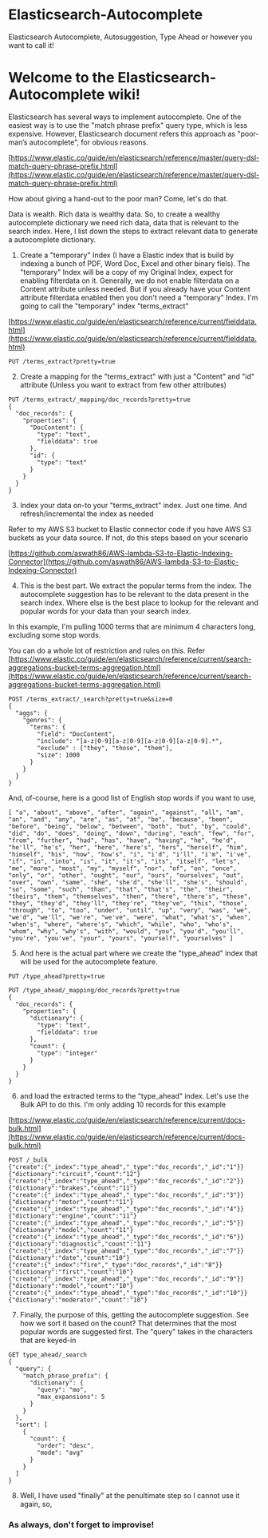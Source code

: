 # Elasticsearch-Autocomplete
Elasticsearch Autocomplete, Autosuggestion, Type Ahead or however you want to call it!

# Welcome to the Elasticsearch-Autocomplete wiki!

Elasticsearch has several ways to implement autocomplete. One of the easiest way is to use the "match phrase prefix" query type, which is less expensive. However, Elasticsearch document refers this approach as "poor-man’s autocomplete", for obvious reasons. 

[https://www.elastic.co/guide/en/elasticsearch/reference/master/query-dsl-match-query-phrase-prefix.html](https://www.elastic.co/guide/en/elasticsearch/reference/master/query-dsl-match-query-phrase-prefix.html)

How about giving a hand-out to the poor man? Come, let's do that.

Data is wealth. Rich data is wealthy data. So, to create a wealthy autocomplete dictionary we need rich data, data that is relevant to the search index. Here, I list down the steps to extract relevant data to generate a autocomplete dictionary.

1. Create a "temporary" Index (I have a Elastic index that is build by indexing a bunch of PDF, Word Doc, Excel and other binary fiels). The "temporary" Index will be a copy of my Original Index, expect for enabling filterdata on it. Generally, we do not enable filterdata on a Content attribute unless needed. But if you already have your Content attribute filterdata enabled then you don't need a "temporary" Index. I'm going to call the "temporary" index "terms_extract" 

[https://www.elastic.co/guide/en/elasticsearch/reference/current/fielddata.html](https://www.elastic.co/guide/en/elasticsearch/reference/current/fielddata.html)

``` PUT /terms_extract?pretty=true ```

2. Create a mapping for the "terms_extract" with just a "Content" and "id" attribute (Unless you want to extract from few other attributes)

```
PUT /terms_extract/_mapping/doc_records?pretty=true
{
  "doc_records": {
    "properties": {
      "DocContent": {
        "type": "text",
        "fielddata": true
      },
      "id": {
        "type": "text"
      }
    }
  }
}
```

3. Index your data on-to your "terms_extract" index. Just one time. And refresh/incremental the index as needed

Refer to my AWS S3 bucket to Elastic connector code if you have AWS S3 buckets as your data source. If not, do this steps based on your scenario

[https://github.com/aswath86/AWS-lambda-S3-to-Elastic-Indexing-Connector](https://github.com/aswath86/AWS-lambda-S3-to-Elastic-Indexing-Connector)

4. This is the best part. We extract the popular terms from the index. The autocomplete suggestion has to be relevant to the data present in the search index. Where else is the best place to lookup for the relevant and popular words for your data than your search index.

In this example, I'm pulling 1000 terms that are minimum 4 characters long, excluding some stop words.

You can do a whole lot of restriction and rules on this. Refer [https://www.elastic.co/guide/en/elasticsearch/reference/current/search-aggregations-bucket-terms-aggregation.html](https://www.elastic.co/guide/en/elasticsearch/reference/current/search-aggregations-bucket-terms-aggregation.html)

```
POST /terms_extract/_search?pretty=true&size=0
{
  "aggs": {
    "genres": {
      "terms": {
        "field": "DocContent",
        "include": "[a-z|0-9][a-z|0-9][a-z|0-9][a-z|0-9].*",
        "exclude" : ["they", "those", "them"],
        "size": 1000
      }
    }
  }
}
```

And, of-course, here is a good list of English stop words if you want to use,

```
[ "a", "about", "above", "after", "again", "against", "all", "am", "an", "and", "any", "are", "as", "at", "be", "because", "been", "before", "being", "below", "between", "both", "but", "by", "could", "did", "do", "does", "doing", "down", "during", "each", "few", "for", "from", "further", "had", "has", "have", "having", "he", "he'd", "he'll", "he's", "her", "here", "here's", "hers", "herself", "him", "himself", "his", "how", "how's", "i", "i'd", "i'll", "i'm", "i've", "if", "in", "into", "is", "it", "it's", "its", "itself", "let's", "me", "more", "most", "my", "myself", "nor", "of", "on", "once", "only", "or", "other", "ought", "our", "ours", "ourselves", "out", "over", "own", "same", "she", "she'd", "she'll", "she's", "should", "so", "some", "such", "than", "that", "that's", "the", "their", "theirs", "them", "themselves", "then", "there", "there's", "these", "they", "they'd", "they'll", "they're", "they've", "this", "those", "through", "to", "too", "under", "until", "up", "very", "was", "we", "we'd", "we'll", "we're", "we've", "were", "what", "what's", "when", "when's", "where", "where's", "which", "while", "who", "who's", "whom", "why", "why's", "with", "would", "you", "you'd", "you'll", "you're", "you've", "your", "yours", "yourself", "yourselves" ]
```


5. And here is the actual part where we create the "type_ahead" index that will be used for the autocomplete feature.

```
PUT /type_ahead?pretty=true
```

```
PUT /type_ahead/_mapping/doc_records?pretty=true
{
  "doc_records": {
    "properties": {
      "dictionary": {
        "type": "text",
        "fielddata": true
      },
      "count": {
        "type": "integer"
      }
    }
  }
}
```

6. and load the extracted terms to the "type_ahead" index. Let's use the Bulk API to do this. I'm only adding 10 records for this example

[https://www.elastic.co/guide/en/elasticsearch/reference/current/docs-bulk.html](https://www.elastic.co/guide/en/elasticsearch/reference/current/docs-bulk.html)

```
POST /_bulk
{"create":{"_index":"type_ahead","_type":"doc_records","_id":"1"}}
{"dictionary":"circuit","count":"12"}
{"create":{"_index":"type_ahead","_type":"doc_records","_id":"2"}}
{"dictionary":"brakes","count":"11"}
{"create":{"_index":"type_ahead","_type":"doc_records","_id":"3"}}
{"dictionary":"motor","count":"11"}
{"create":{"_index":"type_ahead","_type":"doc_records","_id":"4"}}
{"dictionary":"engine","count":"11"}
{"create":{"_index":"type_ahead","_type":"doc_records","_id":"5"}}
{"dictionary":"model","count":"11"}
{"create":{"_index":"type_ahead","_type":"doc_records","_id":"6"}}
{"dictionary":"diagnostic","count":"11"}
{"create":{"_index":"type_ahead","_type":"doc_records","_id":"7"}}
{"dictionary":"date","count":"10"}
{"create":{"_index":"fire","_type":"doc_records","_id":"8"}}
{"dictionary":"first","count":"10"}
{"create":{"_index":"type_ahead","_type":"doc_records","_id":"9"}}
{"dictionary":"model","count":"10"}
{"create":{"_index":"type_ahead","_type":"doc_records","_id":"10"}}
{"dictionary":"moderator","count":"10"}
```


7. Finally, the purpose of this, getting the autocomplete suggestion. See how we sort it based on the count? That determines that the most popular words are suggested first. The "query" takes in the characters that are keyed-in

```
GET type_ahead/_search
{
  "query": {
    "match_phrase_prefix": {
      "dictionary": {
        "query": "mo",
        "max_expansions": 5
      }
    }
  },
  "sort": [
    {
      "count": {
        "order": "desc",
        "mode": "avg"
      }
    }
  ]
}
```

8. Well, I have used "finally" at the penultimate step so I cannot use it again, so,

### As always, don't forget to improvise!
